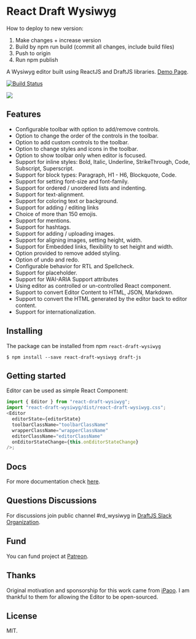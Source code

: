 # React Draft Wysiwyg

How to deploy to new version:
1. Make changes + increase version 
2. Build by npm run build (commit all changes, include build files)
3. Push to origin
4. Run npm publish

A Wysiwyg editor built using ReactJS and DraftJS libraries.
[Demo Page](https://jpuri.github.io/react-draft-wysiwyg).

[![Build Status](https://travis-ci.org/jpuri/react-draft-wysiwyg.svg?branch=master)](https://travis-ci.org/jpuri/react-draft-wysiwyg)

![](http://i.imgur.com/tU7kJ6i.gif)

## Features

- Configurable toolbar with option to add/remove controls.
- Option to change the order of the controls in the toolbar.
- Option to add custom controls to the toolbar.
- Option to change styles and icons in the toolbar.
- Option to show toolbar only when editor is focused.
- Support for inline styles: Bold, Italic, Underline, StrikeThrough, Code, Subscript, Superscript.
- Support for block types: Paragraph, H1 - H6, Blockquote, Code.
- Support for setting font-size and font-family.
- Support for ordered / unordered lists and indenting.
- Support for text-alignment.
- Support for coloring text or background.
- Support for adding / editing links
- Choice of more than 150 emojis.
- Support for mentions.
- Support for hashtags.
- Support for adding / uploading images.
- Support for aligning images, setting height, width.
- Support for Embedded links, flexibility to set height and width.
- Option provided to remove added styling.
- Option of undo and redo.
- Configurable behavior for RTL and Spellcheck.
- Support for placeholder.
- Support for WAI-ARIA Support attributes
- Using editor as controlled or un-controlled React component.
- Support to convert Editor Content to HTML, JSON, Markdown.
- Support to convert the HTML generated by the editor back to editor content.
- Support for internationalization.

## Installing

The package can be installed from npm `react-draft-wysiwyg`

```
$ npm install --save react-draft-wysiwyg draft-js
```

## Getting started

Editor can be used as simple React Component:

```js
import { Editor } from "react-draft-wysiwyg";
import "react-draft-wysiwyg/dist/react-draft-wysiwyg.css";
<Editor
  editorState={editorState}
  toolbarClassName="toolbarClassName"
  wrapperClassName="wrapperClassName"
  editorClassName="editorClassName"
  onEditorStateChange={this.onEditorStateChange}
/>;
```

## Docs

For more documentation check [here](https://jpuri.github.io/react-draft-wysiwyg/#/docs?_k=jjqinp).

## Questions Discussions

For discussions join public channel #rd_wysiwyg in [DraftJS Slack Organization](https://draftjs.herokuapp.com/).

## Fund

You can fund project at [Patreon](https://www.patreon.com/jyotipuri).

## Thanks

Original motivation and sponsorship for this work came from [iPaoo](http://www.ipaoo.com/). I am thankful to them for allowing the Editor to be open-sourced.

## License

MIT.

